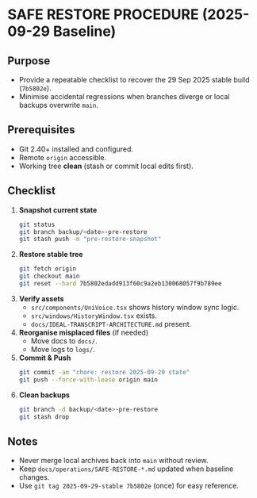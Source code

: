 # SAFE RESTORE PROCEDURE (2025-09-29 Baseline)

## Purpose
- Provide a repeatable checklist to recover the 29 Sep 2025 stable build (`7b5802e`).
- Minimise accidental regressions when branches diverge or local backups overwrite `main`.

## Prerequisites
- Git 2.40+ installed and configured.
- Remote `origin` accessible.
- Working tree **clean** (stash or commit local edits first).

## Checklist
1. **Snapshot current state**
   ```bash
   git status
   git branch backup/<date>-pre-restore
   git stash push -m "pre-restore-snapshot"
   ```
2. **Restore stable tree**
   ```bash
   git fetch origin
   git checkout main
   git reset --hard 7b5802edadd913f60c9a2eb130068057f9b789ee
   ```
3. **Verify assets**
   - `src/components/UniVoice.tsx` shows history window sync logic.
   - `src/windows/HistoryWindow.tsx` exists.
   - `docs/IDEAL-TRANSCRIPT-ARCHITECTURE.md` present.
4. **Reorganise misplaced files** (if needed)
   - Move docs to `docs/`.
   - Move logs to `logs/`.
5. **Commit & Push**
   ```bash
   git commit -am "chore: restore 2025-09-29 state"
   git push --force-with-lease origin main
   ```
6. **Clean backups**
   ```bash
   git branch -d backup/<date>-pre-restore
   git stash drop
   ```

## Notes
- Never merge local archives back into `main` without review.
- Keep `docs/operations/SAFE-RESTORE-*.md` updated when baseline changes.
- Use `git tag 2025-09-29-stable 7b5802e` (once) for easy reference.
